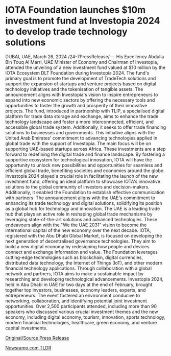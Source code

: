# IOTA Foundation launches $10m investment fund at Investopia 2024 to develop trade technology solutions

DUBAI, UAE, March 26, 2024 /24-7PressRelease/ -- His Excellency Abdulla Bin Touq Al Marri, UAE Minister of Economy and Chairman of Investopia, attended the unveiling of a new investment fund valued at $10 million by the IOTA Ecosystem DLT Foundation during Investopia 2024. The fund's primary goal is to promote the development of TradeTech solutions and support the expansion of startups and venture projects based on digital technology initiatives and the tokenisation of tangible assets.  The announcement aligns with Investopia's vision to inspire entrepreneurs to expand into new economic sectors by offering the necessary tools and opportunities to foster the growth and prosperity of their innovative projects.  The fund, introduced in partnership with TLIP, a specialised digital platform for trade data storage and exchange, aims to enhance the trade technology landscape and foster a more interconnected, efficient, and accessible global trade system. Additionally, it seeks to offer trade financing solutions to businesses and governments. This initiative aligns with the United Arab Emirates' commitment to advancing technologies applied in global trade with the support of Investopia. The main focus will be on supporting UAE-based startups across Africa.  These investments are a step forward to redefining the digital trade and finance landscape. By fostering a supportive ecosystem for technological innovation, IOTA will have the opportunity to unlock new possibilities and opportunities for seamless and efficient global trade, benefiting societies and economies around the globe.  Investopia 2024 played a crucial role in facilitating the launch of the new investment fund, offering an ideal platform to showcase IOTA's innovative solutions to the global community of investors and decision-makers. Additionally, it enabled the Foundation to establish effective communication with partners.  The announcement aligns with the UAE's commitment to enhancing its trade technology and digital solutions, solidifying its position as a global hub for technology and innovation. The UAE is a leading trade hub that plays an active role in reshaping global trade mechanisms by leveraging state-of-the-art solutions and advanced technologies. These endeavours align with the "We the UAE 2031" vision to become the international capital of the new economy over the next decade.  IOTA, registered with the Abu Dhabi Global Market, is focused on developing the next generation of decentralised governance technologies. They aim to build a new digital economy by redesigning how people and devices connect and exchange information and value. The Foundation leverages cutting-edge technologies such as blockchain, digital currencies, distributed data technology, the Internet of Things (IoT), and other modern financial technology applications. Through collaboration with a global network and partners, IOTA aims to make a sustainable impact by researching and developing technological advancements.  Investopia 2024, held in Abu Dhabi in UAE for two days at the end of February, brought together top investors, businesses, economy leaders, experts, and entrepreneurs. The event fostered an environment conducive to networking, collaboration, and identifying potential joint investment opportunities. Over 2,500 participants attended, including more than 90 speakers who discussed various crucial investment themes and the new economy, including digital economy, tourism, innovation, sports technology, modern financial technologies, healthcare, green economy, and venture capital investments. 

[Original/Source Press Release](https://www.24-7pressrelease.com/press-release/509519/iota-foundation-launches-10m-investment-fund-at-investopia-2024-to-develop-trade-technology-solutions) 

[Newsramp.com TLDR](https://newsramp.com/None) 